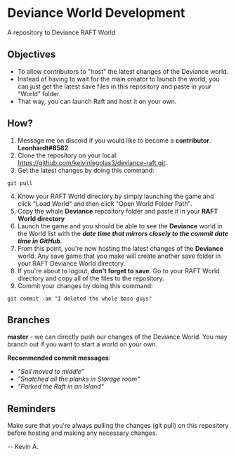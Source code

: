 # Deviance World Development
A repository to Deviance RAFT World

## Objectives
- To allow contributors to "host" the latest changes of the Deviance world. 
- Instead of having to wait for the main creator to launch the world, you can just get the latest save files in this repository and paste in your "World" folder.
- That way, you can launch Raft and host it on your own.

## How?
1. Message me on discord if you would like to become a **contributor**. **Leonhardt#8582**
2. Clone the repository on your local: https://github.com/kelvinlegolas3/deviance-raft.git.
3. Get the latest changes by doing this command: 
```
git pull
```
4. Know your RAFT World directory by simply launching the game and click "Load World" and then click "Open World Folder Path". 
5. Copy the whole **Deviance** repository folder and paste it in your **RAFT World directory**
6. Launch the game and you should be able to see the **Deviance** world in the World list with the ***date time that mirrors closely to the commit date time in GitHub***.
7. From this point, you're now hosting the latest changes of the **Deviance** world. Any save game that you make will create another save folder in your RAFT Deviance World directory.
8. If you're about to logout, **don't forget to save**. Go to your RAFT World directory and copy all of the files to the repository.
9. Commit your changes by doing this command: 
```
git commit -am "I deleted the whole base guys"
```

## Branches
**master** - we can directly push our changes of the Deviance World. You may branch out if you want to start a world on your own.

**Recommended commit messages**:
- _"Sail moved to middle"_
- _"Snatched all the planks in Storage room"_
- _"Parked the Raft in an Island"_

## Reminders
Make sure that you're always pulling the changes (git pull) on this repository before hosting and making any necessary changes.

-- Kevin A.